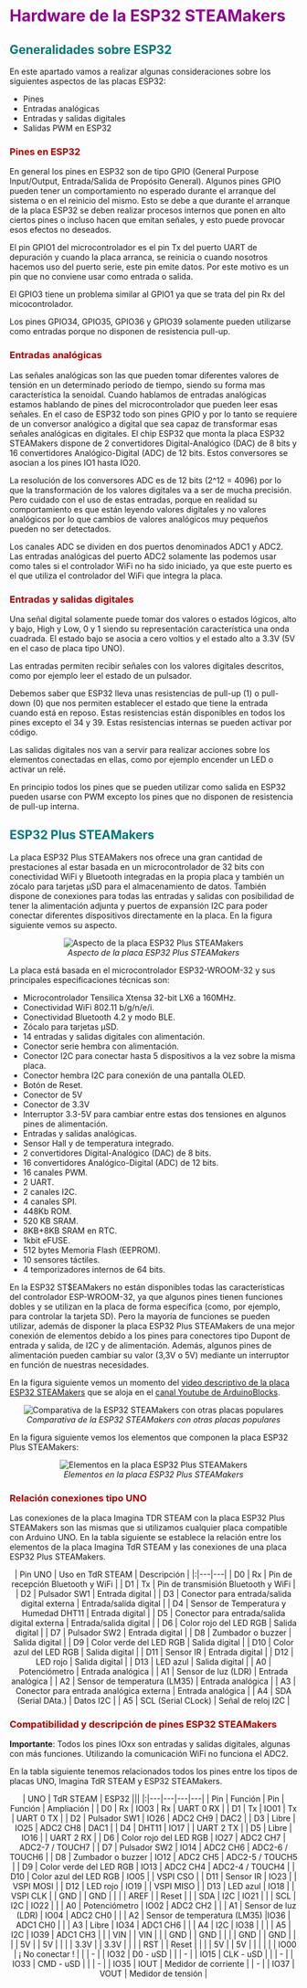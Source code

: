# <FONT COLOR=#8B008B>Hardware de la ESP32 STEAMakers</font>

## <FONT COLOR=#007575>**Generalidades sobre ESP32**</font>
En este apartado vamos a realizar algunas consideraciones sobre los siguientes aspectos de las placas ESP32:

* Pines
* Entradas analógicas
* Entradas y salidas digitales
* Salidas PWM en ESP32

### <FONT COLOR=#AA0000>Pines en ESP32</font>
En general los pines en ESP32 son de tipo GPIO (General Purpose Input/Output, Entrada/Salida de Propósito General). Algunos pines GPIO pueden tener un comportamiento no esperado durante el arranque del sistema o en el reinicio del mismo. Esto se debe a que durante el arranque de la placa ESP32 se deben realizar procesos internos que ponen en alto ciertos pines o incluso hacen que emitan señales, y esto puede provocar esos efectos no deseados.

El pin GPIO1 del microcontrolador es el pin Tx del puerto UART de depuración y cuando la placa arranca, se reinicia o cuando nosotros hacemos uso del puerto serie, este pin emite datos. Por este motivo es un pin que no conviene usar como entrada o salida.

El GPIO3 tiene un problema similar al GPIO1 ya que se trata del pin Rx del micocontrolador.

Los pines GPIO34, GPIO35, GPIO36 y GPIO39 solamente pueden utilizarse como entradas porque no disponen de resistencia pull-up.

### <FONT COLOR=#AA0000>Entradas analógicas</font>
Las señales analógicas son las que pueden tomar diferentes valores de tensión en un determinado periodo de tiempo, siendo su forma mas característica la senoidal. Cuando hablamos de entradas analógicas estamos hablando de pines del microcontrolador que pueden leer esas señales. En el caso de ESP32 todo son pines GPIO y por lo tanto se requiere de un conversor analógico a digital que sea capaz de transformar esas señales analógicas en digitales. El chip ESP32 que monta la placa ESP32 STEAMakers dispone de 2 convertidores Digital-Analógico (DAC) de 8 bits y 16 convertidores Analógico-Digital (ADC) de 12 bits. Estos conversores se asocian a los pines IO1 hasta IO20.

La resolución de los conversores ADC es de 12 bits (2^12 = 4096) por lo que la transformación de los valores digitales va a ser de mucha precisión. Pero cuidado con el uso de estas entradas, porque en realidad su comportamiento es que están leyendo valores digitales y no valores analógicos por lo que cambios de valores analógicos muy pequeños pueden no ser detectados.

Los canales ADC se dividen en dos puertos denominados ADC1 y ADC2. Las entradas analógicas del puerto ADC2 solamente las podemos usar como tales si el controlador WiFi no ha sido iniciado, ya que este puerto es el que utiliza el controlador del WiFi que integra la placa.

### <FONT COLOR=#AA0000>Entradas y salidas digitales</font>
Una señal digital solamente puede tomar dos valores o estados lógicos, alto y bajo, High y Low, 0 y 1 siendo su representación característica una onda cuadrada. El estado bajo se asocia a cero voltios y el estado alto a 3.3V (5V en el caso de placa tipo UNO).

Las entradas permiten recibir señales con los valores digitales descritos, como por ejemplo leer el estado de un pulsador.

Debemos saber que ESP32 lleva unas resistencias de pull-up (1) o pull-down (0) que nos permiten establecer el estado que tiene la entrada cuando está en reposo. Estas resistencias están disponibles en todos los pines excepto el 34 y 39. Estas resistencias internas se pueden activar por código.

Las salidas digitales nos van a servir para realizar acciones sobre los elementos conectadas en ellas, como por ejemplo encender un LED o activar un relé.

En principio todos los pines que se pueden utilizar como salida en ESP32 pueden usarse con PWM excepto los pines que no disponen de resistencia de pull-up interna.

## <FONT COLOR=#007575>**ESP32 Plus STEAMakers**</font>
La placa ESP32 Plus STEAMakers nos ofrece una gran cantidad de prestaciones al estar basada en un microcontrolador de 32 bits con conectividad WiFi y Bluetooth integradas en la propia placa y también un zócalo para tarjetas µSD para el almacenamiento de datos. También dispone de conexiones para todas las entradas y salidas con posibilidad de tener la alimentación adjunta y puertos de expansión I2C para poder conectar diferentes dispositivos directamente en la placa. En la figura siguiente vemos su aspecto.

<center>

![Aspecto de la placa ESP32 Plus STEAMakers](../img/info/Aspecto_STEAMakers.png)  
*Aspecto de la placa ESP32 Plus STEAMakers*

</center>

La placa está basada en el microcontrolador ESP32-WROOM-32 y sus principales especificaciones técnicas son:

* Microcontrolador Tensilica Xtensa 32-bit LX6 a 160MHz.
* Conectividad WiFi 802.11 b/g/n/e/i.
* Conectividad Bluetooth 4.2 y modo BLE.
* Zócalo para tarjetas µSD.
* 14 entradas y salidas digitales con alimentación.
* Conector serie hembra con alimentación.
* Conector I2C para conectar hasta 5 dispositivos a la vez sobre la misma placa.
* Conector hembra I2C para conexión de una pantalla OLED.
* Botón de Reset.
* Conector de 5V
* Conector de 3.3V
* Interruptor 3.3-5V para cambiar entre estas dos tensiones en algunos pines de alimentación.
* Entradas y salidas analógicas.
* Sensor Hall y de temperatura integrado.
* 2 convertidores Digital-Analógico (DAC) de 8 bits.
* 16 convertidores Analógico-Digital (ADC) de 12 bits.
* 16 canales PWM.
* 2 UART.
* 2 canales I2C.
* 4 canales SPI.
* 448Kb ROM.
* 520 KB SRAM.
* 8KB+8KB SRAM en RTC.
* 1kbit eFUSE.
* 512 bytes Memoria Flash (EEPROM).
* 10 sensores táctiles.
* 4 temporizadores internos de 64 bits.

En la ESP32 ST$EAMakers no están disponibles todas las características del controlador ESP-WROOM-32, ya que algunos pines tienen funciones dobles y se utilizan en la placa de forma específica (como, por ejemplo, para controlar la tarjeta SD). Pero la mayoría de funciones se pueden utilizar, además de disponer la placa ESP32 Plus STEAMakers de una mejor conexión de elementos debido a los pines para conectores tipo Dupont de entrada y salida, de I2C y de alimentación. Además, algunos pines de alimentación pueden cambiar su valor (3,3V o 5V) mediante un interruptor en función de nuestras necesidades.

En la figura siguiente vemos un momento del [video descriptivo de la placa ESP32 STEAMakers](https://www.youtube.com/watch?v=MQjIEI7I4ik&list=PL1pKD-Bz2QBAgfy580m8OaQ2Z60v6DOhC) que se aloja en el [canal Youtube de ArduinoBlocks](https://www.youtube.com/c/ArduinoBlocks).

<center>

![Comparativa de la ESP32 STEAMakers con otras placas populares](../img/info/comparativa.png)  
*Comparativa de la ESP32 STEAMakers con otras placas populares*

</center>

En la figura siguiente vemos los elementos que componen la placa ESP32 Plus STEAMakers:

<center>

![Elementos en la placa ESP32 Plus STEAMakers](../img/info/elementos.png)  
*Elementos en la placa ESP32 Plus STEAMakers*

</center>

### <FONT COLOR=#AA0000>Relación conexiones tipo UNO</font>
Las conexiones de la placa Imagina TDR STEAM con la placa ESP32 Plus STEAMakers son las mismas que si utilizamos cualquier placa compatible con Arduino UNO. En la tabla siguiente se establece la relación entre los elementos de la placa Imagina TdR STEAM y las conexiones de una placa ESP32 Plus STEAMakers.

<center>

| Pin UNO | Uso en TdR STEAM | Descripción |
|:|---|---|
| D0 | Rx | Pin de recepción Bluetooth y WiFi |
| D1 | Tx | Pin de transmisión Bluetooth y WiFi |
| D2 | Pulsador SW1 | Entrada digital |
| D3 | Conector para entrada/salida digital externa | Entrada/salida digital |
| D4 | Sensor de Temperatura y Humedad DHT11 | Entrada digital |
| D5 | Conector para entrada/salida digital externa | Entrada/salida digital |
| D6 | Color rojo del LED RGB | Salida digital |
| D7 | Pulsador SW2 | Entrada digital |
| D8 | Zumbador o buzzer | Salida digital |
| D9 | Color verde del LED RGB | Salida digital |
| D10 | Color azul del LED RGB | Salida digital |
| D11 | Sensor IR | Entrada digital |
| D12 | LED rojo | Salida digital |
| D13 | LED azul | Salida digital |
| A0 | Potenciómetro | Entrada analógica |
| A1 | Sensor de luz (LDR) | Entrada analógica |
| A2 | Sensor de temperatura (LM35) | Entrada analógica |
| A3 | Conector para entrada analógica externa | Entrada analógica |
| A4 | SDA (Serial DAta.) | Datos I2C |
| A5 | SCL (Serial CLock) | Señal de reloj I2C |

</center>

### <FONT COLOR=#AA0000>Compatibilidad y descripción de pines ESP32 STEAMakers</font>
**Importante**: Todos los pines IOxx son entradas y salidas digitales, algunas con más funciones. Utilizando la comunicación WiFi no funciona el ADC2.

En la tabla siguiente tenemos relacionados todos los pines entre los tipos de placas UNO, Imagina TdR STEAM y ESP32 STEAMakers.

<center>

| UNO | TdR STEAM | ESP32 |||
|:|---|---|---|---|
| Pin | Función | Pin | Función | Ampliación |
| D0 | Rx | IO03 | Rx | UART 0 RX |
| D1 | Tx | IO01 | Tx | UART 0 TX |
| D2 | Pulsador SW1 | IO26 | ADC2 CH9 | DAC2 |
| D3 | Libre | IO25 | ADC2 CH8 | DAC1 |
| D4 | DHT11 | IO17 | | UART 2 TX |
| D5 | Libre | IO16 | | UART 2 RX |
| D6 | Color rojo del LED RGB | IO27 | ADC2 CH7 | ADC2-7 / TOUCH7 |
| D7 | Pulsador SW2 | IO14 | ADC2 CH6 | ADC2-6 / TOUCH6 |
| D8 | Zumbador o buzzer | IO12 | ADC2 CH5 | ADC2-5 / TOUCH5 |
| D9 | Color verde del LED RGB | IO13 | ADC2 CH4 | ADC2-4 / TOUCH4 |
| D10 | Color azul del LED RGB | IO05 | | VSPI CSO |
| D11 | Sensor IR | IO23 | |  VSPI MOSI |
| D12 | LED rojo | IO19 | |  VSPI MISO |
| D13 | LED azul | IO18 | |  VSPI CLK |
| GND |  | GND |  | |
| AREF | | Reset | |
| SDA | I2C | IO21 | |
| SCL | I2C | IO22 | |
| A0 | Potenciómetro | IO02 | ADC2 CH2 | |
| A1 | Sensor de luz (LDR) | IO04 | ADC2 CH0 | |
| A2 | Sensor de temperatura (LM35) |IO36 | ADC1 CH0 | |
| A3 | Libre | IO34 | ADC1 CH6 | |
| A4 | I2C | IO38 | | |
| A5 | I2C | IO39 | ADC1 CH3 | |
| VIN | | VIN | |
| GND |  | GND |  | |
| GND |  | GND |  | |
| 5V |  | 5V |  | |
| 3.3V |  | 3.3V | | |
| RST | | Reset | | |
| 5V |  | 5V |  | |
| | | IO00 | ¡ No conectar ! | |
| - | | IO32 | D0 - uSD | |
| - | | IO15 | CLK - uSD | |
| - | | IO33 | CMD - uSD | |
| - | | IO35 | IOUT | Medidor de corriente |
| - | | IO37 | VOUT |  Medidor de tensión |

</center>
